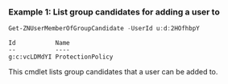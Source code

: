### Example 1: List group candidates for adding a user to
```powershell
Get-ZNUserMemberOfGroupCandidate -UserId u:d:2HOfhbpY
```

```output
Id           Name
--           ----
g:c:vcLDMdYI ProtectionPolicy
```

This cmdlet lists group candidates that a user can be added to.